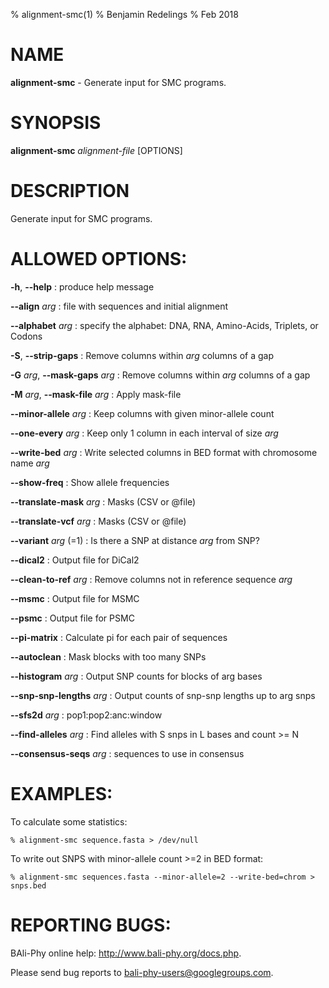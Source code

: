 % alignment-smc(1)
% Benjamin Redelings
% Feb 2018

# NAME

**alignment-smc** - Generate input for SMC programs.

# SYNOPSIS

**alignment-smc** _alignment-file_ [OPTIONS]

# DESCRIPTION

Generate input for SMC programs.

# ALLOWED OPTIONS:
**-h**, **--help**
: produce help message

**--align** _arg_
: file with sequences and initial alignment

**--alphabet** _arg_
: specify the alphabet: DNA, RNA, Amino-Acids, Triplets, or Codons

**-S**, **--strip-gaps**
: Remove columns within _arg_ columns of a gap

**-G** _arg_, **--mask-gaps** _arg_
: Remove columns within _arg_ columns of a gap

**-M** _arg_, **--mask-file** _arg_
: Apply mask-file

**--minor-allele** _arg_
: Keep columns with given minor-allele count

**--one-every** _arg_
: Keep only 1 column in each interval of size _arg_

**--write-bed** _arg_
: Write selected columns in BED format with chromosome name _arg_

**--show-freq**
: Show allele frequencies

**--translate-mask** _arg_
: Masks (CSV or @file)

**--translate-vcf** _arg_
: Masks (CSV or @file)

**--variant** _arg_ (=1)
: Is there a SNP at distance _arg_ from SNP?

**--dical2**
: Output file for DiCal2

**--clean-to-ref** _arg_
: Remove columns not in reference sequence _arg_

**--msmc**
: Output file for MSMC

**--psmc**
: Output file for PSMC

**--pi-matrix**
: Calculate pi for each pair of sequences

**--autoclean**
: Mask blocks with too many SNPs

**--histogram** _arg_
: Output SNP counts for blocks of arg bases

**--snp-snp-lengths** _arg_
: Output counts of snp-snp lengths up to arg snps

**--sfs2d** _arg_
: pop1:pop2:anc:window

**--find-alleles** _arg_
: Find alleles with S snps in L bases and count >= N

**--consensus-seqs** _arg_
: sequences to use in consensus


# EXAMPLES:
 
To calculate some statistics:
```
% alignment-smc sequence.fasta > /dev/null
```

To write out SNPS with minor-allele count >=2 in BED format:
```
% alignment-smc sequences.fasta --minor-allele=2 --write-bed=chrom > snps.bed
```

# REPORTING BUGS:
 BAli-Phy online help: <http://www.bali-phy.org/docs.php>.

Please send bug reports to <bali-phy-users@googlegroups.com>.

